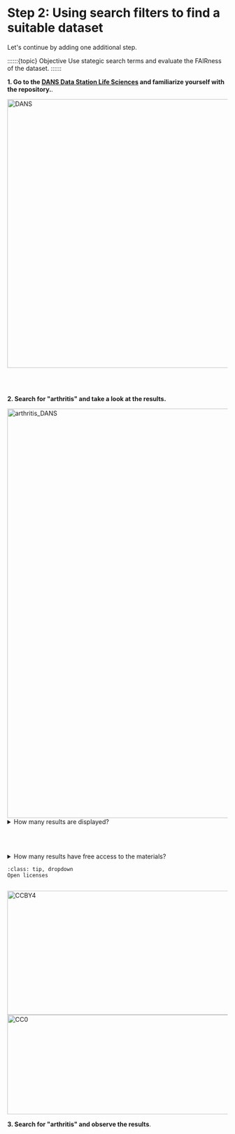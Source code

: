 # Step 2: Using search filters to find a suitable dataset

Let's continue by adding one additional step. 

::::::{topic} Objective
Use stategic search terms and evaluate the FAIRness of the dataset. 
::::::

**1. Go to the [DANS Data Station Life Sciences](https://lifesciences.datastations.nl/) and familiarize yourself with the repository.**.


<img width="1067" height="613" alt="DANS" src="https://github.com/user-attachments/assets/f44aab52-bbad-468a-8f9c-f1abe51a3c01" />

<br></br>

**2. Search for "arthritis" and take a look at the results.**


<img width="538" height="934" alt="arthritis_DANS" src="https://github.com/user-attachments/assets/c52239ea-2edb-48c1-a5eb-eeab8a805b32" />

<details>
<summary>How many results are displayed?</summary>

```
Should be around 73.
```
</details>

<br></br>

<details>
<summary>How many results have free access to the materials?</summary>

```
Around 10.
```
</details>

````{admonition} Need some help?
:class: tip, dropdown
Open licenses 


````

<img width="929" height="283" alt="CCBY4" src="https://github.com/user-attachments/assets/f8bd83d7-56cf-4f05-953f-1c97fa09a5d8" />
<img width="924" height="227" alt="CC0" src="https://github.com/user-attachments/assets/8f7d6e87-5187-41d3-9b53-7d302002098a" />


**3. Search for "arthritis" and observe the results**.
